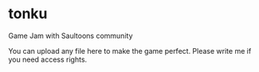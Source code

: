 # tonku
Game Jam with Saultoons community

You can upload any file here to make the game perfect.
Please write me if you need access rights.
